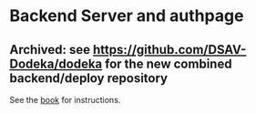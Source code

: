 # Backend Server and authpage

## Archived: see https://github.com/DSAV-Dodeka/dodeka for the new combined backend/deploy repository

See the [book](https://dsavdodeka.nl/book) for instructions.
